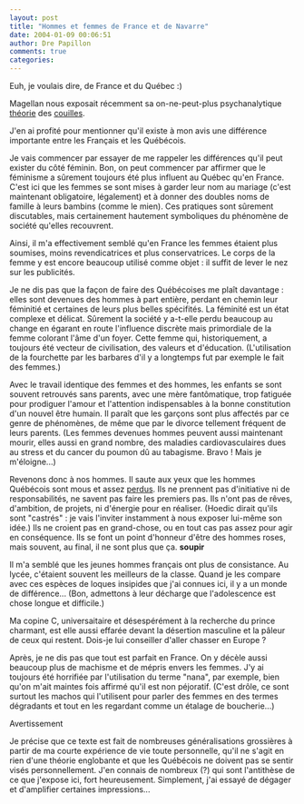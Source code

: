 ```yaml
---
layout: post
title: "Hommes et femmes de France et de Navarre"
date: 2004-01-09 00:06:51
author: Dre Papillon
comments: true
categories: 
---
```



Euh, je voulais dire, de France et du Québec :)

Magellan nous exposait récemment sa on-ne-peut-plus psychanalytique [théorie](http://carnets.ixmedia.com/magellan/archives/003660.html) des [couilles](http://carnets.ixmedia.com/magellan/archives/003678.html).  

J'en ai profité pour mentionner qu'il existe à mon avis une différence importante entre les Français et les Québécois.

Je vais commencer par essayer de me rappeler les différences qu'il peut exister du côté féminin.  Bon, on peut commencer par affirmer que le féminisme a sûrement toujours été plus influent au Québec qu'en France.  C'est ici que les femmes se sont mises à garder leur nom au mariage (c'est maintenant obligatoire, légalement) et à donner des doubles noms de famille à leurs bambins (comme le mien).  Ces pratiques sont sûrement discutables, mais certainement hautement symboliques du phénomène de société qu'elles recouvrent.

Ainsi, il m'a effectivement semblé qu'en France les femmes étaient plus soumises, moins revendicatrices et plus conservatrices.  Le corps de la femme y est encore beaucoup utilisé comme objet : il suffit de lever le nez sur les publicités.

Je ne dis pas que la façon de faire des Québécoises me plaît davantage : elles sont devenues des hommes à part entière, perdant en chemin leur féminitié et certaines de leurs plus belles spécifités.  La féminité est un état complexe et délicat.  Sûrement la société y a-t-elle perdu beaucoup au change en égarant en route l'influence discrète mais primordiale de la femme colorant l'âme d'un foyer.  Cette femme qui, historiquement, a toujours été vecteur de civilisation, des valeurs et d'éducation.  (L'utilisation de la fourchette par les barbares d'il y a longtemps fut par exemple le fait des femmes.)

Avec le travail identique des femmes et des hommes, les enfants se sont souvent retrouvés sans parents, avec une mère fantômatique, trop fatiguée pour prodiguer l'amour et l'attention indispensables à la bonne constitution d'un nouvel être humain.  Il paraît que les garçons sont plus affectés par ce genre de phénomènes, de même que par le divorce tellement fréquent de leurs parents.  (Les femmes devenues hommes peuvent aussi maintenant mourir, elles aussi en grand nombre, des maladies cardiovasculaires dues au stress et du cancer du poumon dû au tabagisme.  Bravo !  Mais je m'éloigne...)

Revenons donc à nos hommes.  Il saute aux yeux que les hommes Québécois sont mous et assez [perdus](http://perdu.com/).  Ils ne prennent pas d'initiative ni de responsabilités, ne savent pas faire les premiers pas.  Ils n'ont pas de rêves, d'ambition, de projets, ni d'énergie pour en réaliser.  (Hoedic dirait qu'ils sont "castrés" : je vais l'inviter instamment à nous exposer lui-même son idée.)  Ils ne croient pas en grand-chose, ou en tout cas pas assez pour agir en conséquence.  Ils se font un point d'honneur d'être des hommes roses, mais souvent, au final, il ne sont plus que ça.  **soupir**

Il m'a semblé que les jeunes hommes français ont plus de consistance.  Au lycée, c'étaient souvent les meilleurs de la classe.  Quand je les compare avec ces espèces de loques insipides que j'ai connues ici, il y a un monde de différence...  (Bon, admettons à leur décharge que l'adolescence est chose longue et difficile.)

Ma copine C, universaitaire et désespérément à la recherche du prince charmant, est elle aussi effarée devant la désertion masculine et la pâleur de ceux qui restent.  Dois-je lui conseiller d'aller chasser en Europe ?

Après, je ne dis pas que tout est parfait en France.  On y décèle aussi beaucoup plus de machisme et de mépris envers les femmes.  J'y ai toujours été horrifiée par l'utilisation du terme "nana", par exemple, bien qu'on m'ait maintes fois affirmé qu'il est non péjoratif.  (C'est drôle, ce sont surtout les machos qui l'utilisent pour parler des femmes en des termes dégradants et tout en les regardant comme un étalage de boucherie...)

Avertissement

Je précise que ce texte est fait de nombreuses généralisations grossières à partir de ma courte expérience de vie toute personnelle, qu'il ne s'agit en rien d'une théorie englobante et que les Québécois ne doivent pas se sentir visés personnellement.  J'en connais de nombreux (?) qui sont l'antithèse de ce que j'expose ici, fort heureusement.  Simplement, j'ai essayé de dégager et d'amplifier certaines impressions...